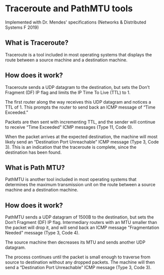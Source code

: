 # Traceroute and PathMTU tools
Implemented with Dr. Mendes' specifications (Networks & Distributed Systems F 2019)

## What is Traceroute?
Traceroute is a tool included in most operating systems that displays the route between a source machine and a destination machine. 

## How does it work?
Traceroute sends a UDP datagram to the destination, but sets the Don’t Fragment (DF) IP flag and limits the IP Time To Live (TTL) to 1.

The first router along the way receives this UDP datagram and notices a TTL of 1. This prompts the router to send back an ICMP message of “Time Exceeded.”

Packets are then sent with incrementing TTL, and the sender will continue to receive “Time Exceeded” ICMP messages (Type 11, Code 0).

When the packet arrives at the expected destination, the machine will most likely send an “Destination Port Unreachable” ICMP message (Type 3, Code 3). This is an indication that the traceroute is complete, since the destination has been found.

## What is Path MTU?
PathMTU is another tool included in most operating systems that determines the maximum transmission unit on the route between a source machine and a destination machine.

## How does it work?
PathMTU sends a UDP datagram of 1500B to the destination, but sets the Don’t Fragment (DF) IP flag. Intermediary routers with an MTU smaller than the packet will drop it, and will send back an ICMP message "Fragmentation Needed" message (Type 3, Code 4).

The source machine then decreases its MTU and sends another UDP datagram.

The process continues until the packet is small enough to traverse from source to destination without any dropped packets. The machine will then send a “Destination Port Unreachable” ICMP message (Type 3, Code 3).
